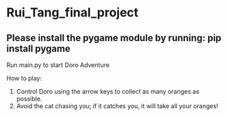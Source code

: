 # Rui_Tang_final_project
## Please install the pygame module by running: pip install pygame  
Run main.py to start Doro Adventure  

How to play:  
1. Control Doro using the arrow keys to collect as many oranges as possible.  
2. Avoid the cat chasing you; if it catches you, it will take all your oranges!  
